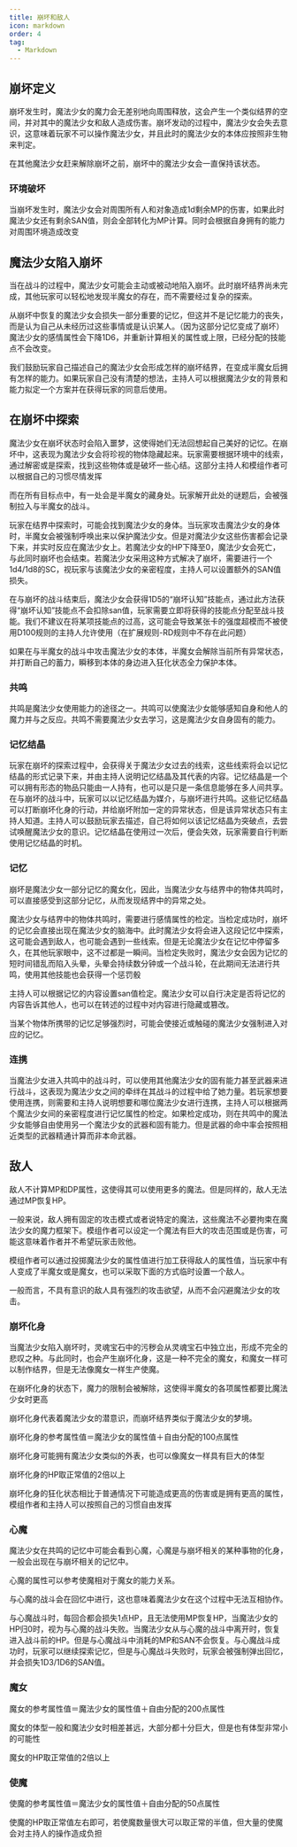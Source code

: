 ```yaml
---
title: 崩坏和敌人
icon: markdown
order: 4
tag:
  - Markdown
---
```

## 崩坏定义
崩坏发生时，魔法少女的魔力会无差别地向周围释放，这会产生一个类似结界的空间，并对其中的魔法少女和敌人造成伤害。崩坏发动的过程中，魔法少女会失去意识，这意味着玩家不可以操作魔法少女，并且此时的魔法少女的本体应按照非生物来判定。

在其他魔法少女赶来解除崩坏之前，崩坏中的魔法少女会一直保持该状态。

### 环境破坏
当崩坏发生时，魔法少女会对周围所有人和对象造成1d剩余MP的伤害，如果此时魔法少女还有剩余SAN值，则会全部转化为MP计算。同时会根据自身拥有的能力对周围环境造成改变

## 魔法少女陷入崩坏
当在战斗的过程中，魔法少女可能会主动或被动地陷入崩坏。此时崩坏结界尚未完成，其他玩家可以轻松地发现半魔女的存在，而不需要经过复杂的探索。

从崩坏中恢复的魔法少女会损失一部分重要的记忆，但这并不是记忆能力的丧失，而是认为自己从未经历过这些事情或是认识某人。（因为这部分记忆变成了崩坏）魔法少女的感情属性会下降1D6，并重新计算相关的属性或上限，已经分配的技能点不会改变。

我们鼓励玩家自己描述自己的魔法少女会形成怎样的崩坏结界，在变成半魔女后拥有怎样的能力。如果玩家自己没有清楚的想法，主持人可以根据魔法少女的背景和能力拟定一个方案并在获得玩家的同意后使用。

## 在崩坏中探索
魔法少女在崩坏状态时会陷入噩梦，这使得她们无法回想起自己美好的记忆。在崩坏中，这表现为魔法少女会将珍视的物体隐藏起来。玩家需要根据环境中的线索，通过解密或是探索，找到这些物体或是破坏一些心结。这部分主持人和模组作者可以根据自己的习惯尽情发挥

而在所有目标点中，有一处会是半魔女的藏身处。玩家解开此处的谜题后，会被强制拉入与半魔女的战斗。

玩家在结界中探索时，可能会找到魔法少女的身体。当玩家攻击魔法少女的身体时，半魔女会被强制呼唤出来以保护魔法少女。但是对魔法少女这些伤害都会记录下来，并实时反应在魔法少女上。若魔法少女的HP下降至0，魔法少女会死亡，与此同时崩坏也会结束。若魔法少女采用这种方式解决了崩坏，需要进行一个1d4/1d8的SC，视玩家与该魔法少女的亲密程度，主持人可以设置额外的SAN值损失。

在与崩坏的战斗结束后，魔法少女会获得1D5的“崩坏认知”技能点，通过此方法获得“崩坏认知”技能点不会扣除san值，玩家需要立即将获得的技能点分配至战斗技能。我们不建议在将某项技能点的过高，这可能会导致某张卡的强度超模而不被使用D100规则的主持人允许使用（在扩展规则-RD规则中不存在此问题）

如果在与半魔女的战斗中攻击魔法少女的本体，半魔女会解除当前所有异常状态，并打断自己的蓄力，瞬移到本体的身边进入狂化状态全力保护本体。

### 共鸣
共鸣是魔法少女使用能力的途径之一。共鸣可以使魔法少女能够感知自身和他人的魔力并与之反应。共鸣不需要魔法少女去学习，这是魔法少女自身固有的能力。

### 记忆结晶
玩家在崩坏的探索过程中，会获得关于魔法少女过去的线索，这些线索将会以记忆结晶的形式记录下来，并由主持人说明记忆结晶及其代表的内容。记忆结晶是一个可以拥有形态的物品只能由一人持有，也可以是只是一条信息能够在多人间共享。在与崩坏的战斗中，玩家可以以记忆结晶为媒介，与崩坏进行共鸣。这些记忆结晶可以打断崩坏化身的行动，并给崩坏附加一定的异常状态，但是该异常状态只有主持人知道。主持人可以鼓励玩家去描述，自己将如何以该记忆结晶为突破点，去尝试唤醒魔法少女的意识。记忆结晶在使用过一次后，便会失效，玩家需要自行判断使用记忆结晶的时机。

### 记忆
崩坏是魔法少女一部分记忆的魔女化，因此，当魔法少女与结界中的物体共鸣时，可以直接感受到这部分记忆，从而发现结界中的异常之处。

魔法少女与结界中的物体共鸣时，需要进行感情属性的检定。当检定成功时，崩坏的记忆会直接出现在魔法少女的脑海中。此时魔法少女将会进入这段记忆中探索，这可能会遇到敌人，也可能会遇到一些线索。但是无论魔法少女在记忆中停留多久，在其他玩家眼中，这不过都是一瞬间。当检定失败时，魔法少女会因为记忆的短时间错乱而陷入头晕，头晕会持续数分钟或一个战斗轮，在此期间无法进行共鸣，使用其他技能也会获得一个惩罚骰

主持人可以根据记忆的内容设置san值检定。魔法少女可以自行决定是否将记忆的内容告诉其他人，也可以在转述的过程中对内容进行隐藏或篡改。

当某个物体所携带的记忆足够强烈时，可能会使接近或触碰的魔法少女强制进入对应的记忆。

### 连携
当魔法少女进入共鸣中的战斗时，可以使用其他魔法少女的固有能力甚至武器来进行战斗，这表现为魔法少女之间的牵绊在其战斗的过程中给了她力量。若玩家想要使用连携，则需要和主持人说明想要和哪位魔法少女进行连携，主持人可以根据两个魔法少女间的亲密程度进行记忆属性的检定。如果检定成功，则在共鸣中的魔法少女能够自由使用另一个魔法少女的武器和固有能力。但是武器的命中率会按照相近类型的武器精通计算而非本命武器。

## 敌人
敌人不计算MP和DP属性，这使得其可以使用更多的魔法。但是同样的，敌人无法通过MP恢复HP。

一般来说，敌人拥有固定的攻击模式或者说特定的魔法，这些魔法不必要拘束在魔法少女的魔力框架下。模组作者可以设定一个魔法有巨大的攻击范围或是伤害，可能这意味着作者并不希望玩家击败他。

模组作者可以通过投掷魔法少女的属性值进行加工获得敌人的属性值，当玩家中有人变成了半魔女或是魔女，也可以采取下面的方式临时设置一个敌人。

一般而言，不具有意识的敌人具有强烈的攻击欲望，从而不会闪避魔法少女的攻击。

### 崩坏化身
当魔法少女陷入崩坏时，灵魂宝石中的污秽会从灵魂宝石中独立出，形成不完全的悲叹之种。与此同时，也会产生崩坏化身，这是一种不完全的魔女，和魔女一样可以制作结界，但是无法像魔女一样生产使魔。

在崩坏化身的状态下，魔力的限制会被解除，这使得半魔女的各项属性都要比魔法少女时更高

崩坏化身代表着魔法少女的潜意识，而崩坏结界类似于魔法少女的梦境。

崩坏化身的参考属性值＝魔法少女的属性值＋自由分配的100点属性

崩坏化身可能拥有魔法少女类似的外表，也可以像魔女一样具有巨大的体型

崩坏化身的HP取正常值的2倍以上

崩坏化身的狂化状态相比于普通情况下可能造成更高的伤害或是拥有更高的属性，模组作者和主持人可以按照自己的习惯自由发挥

### 心魔
魔法少女在共鸣的记忆中可能会看到心魔，心魔是与崩坏相关的某种事物的化身，一般会出现在与崩坏相关的记忆中。

心魔的属性可以参考使魔相对于魔女的能力关系。

与心魔的战斗会在回忆中进行，这也意味着魔法少女在这个过程中无法互相协作。

与心魔战斗时，每回合都会损失1点HP，且无法使用MP恢复HP，当魔法少女的HP归0时，视为与心魔的战斗失败。当魔法少女从与心魔的战斗中离开时，恢复进入战斗前的HP。但是与心魔战斗中消耗的MP和SAN不会恢复。与心魔战斗成功时，玩家可以继续探索记忆，但是与心魔战斗失败时，玩家会被强制弹出回忆，并会损失1D3/1D6的SAN值。

### 魔女
魔女的参考属性值＝魔法少女的属性值＋自由分配的200点属性

魔女的体型一般和魔法少女时相差甚远，大部分都十分巨大，但是也有体型非常小的可能性

魔女的HP取正常值的2倍以上

### 使魔
使魔的参考属性值＝魔法少女的属性值＋自由分配的50点属性

使魔的HP取正常值左右即可，若使魔数量很大可以取正常的半值，但大量的使魔会对主持人的操作造成负担